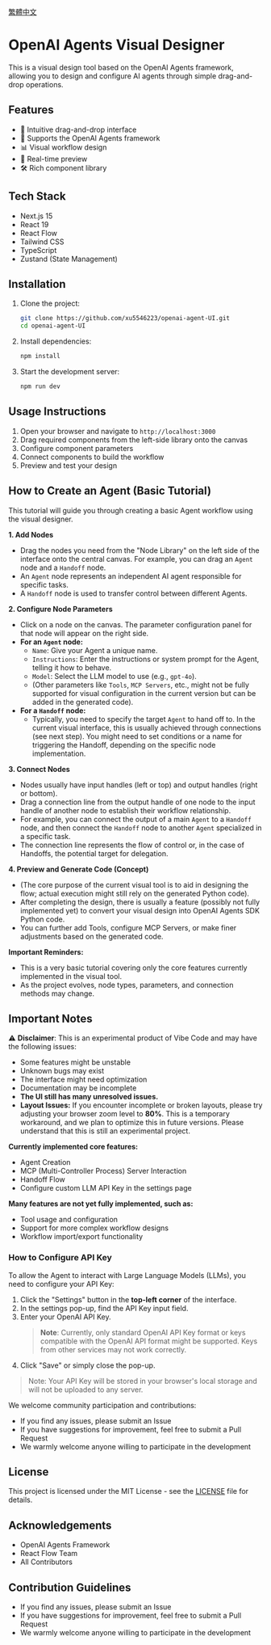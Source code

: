 [繁體中文](./README.md)

# OpenAI Agents Visual Designer

This is a visual design tool based on the OpenAI Agents framework, allowing you to design and configure AI agents through simple drag-and-drop operations.

## Features

- 🎨 Intuitive drag-and-drop interface
- 🔄 Supports the OpenAI Agents framework
- 📊 Visual workflow design
- 🎯 Real-time preview
- 🛠️ Rich component library

## Tech Stack

- Next.js 15
- React 19
- React Flow
- Tailwind CSS
- TypeScript
- Zustand (State Management)

## Installation

1.  Clone the project:
    ```bash
    git clone https://github.com/xu5546223/openai-agent-UI.git
    cd openai-agent-UI
    ```

2.  Install dependencies:
    ```bash
    npm install
    ```

3.  Start the development server:
    ```bash
    npm run dev
    ```

## Usage Instructions

1.  Open your browser and navigate to `http://localhost:3000`
2.  Drag required components from the left-side library onto the canvas
3.  Configure component parameters
4.  Connect components to build the workflow
5.  Preview and test your design

## How to Create an Agent (Basic Tutorial)

This tutorial will guide you through creating a basic Agent workflow using the visual designer.

**1. Add Nodes**

   - Drag the nodes you need from the "Node Library" on the left side of the interface onto the central canvas. For example, you can drag an `Agent` node and a `Handoff` node.
   - An `Agent` node represents an independent AI agent responsible for specific tasks.
   - A `Handoff` node is used to transfer control between different Agents.

**2. Configure Node Parameters**

   - Click on a node on the canvas. The parameter configuration panel for that node will appear on the right side.
   - **For an `Agent` node:**
     - `Name`: Give your Agent a unique name.
     - `Instructions`: Enter the instructions or system prompt for the Agent, telling it how to behave.
     - `Model`: Select the LLM model to use (e.g., `gpt-4o`).
     - (Other parameters like `Tools`, `MCP Servers`, etc., might not be fully supported for visual configuration in the current version but can be added in the generated code).
   - **For a `Handoff` node:**
     - Typically, you need to specify the target `Agent` to hand off to. In the current visual interface, this is usually achieved through connections (see next step). You might need to set conditions or a name for triggering the Handoff, depending on the specific node implementation.

**3. Connect Nodes**

   - Nodes usually have input handles (left or top) and output handles (right or bottom).
   - Drag a connection line from the output handle of one node to the input handle of another node to establish their workflow relationship.
   - For example, you can connect the output of a main `Agent` to a `Handoff` node, and then connect the `Handoff` node to another `Agent` specialized in a specific task.
   - The connection line represents the flow of control or, in the case of Handoffs, the potential target for delegation.

**4. Preview and Generate Code (Concept)**

   - (The core purpose of the current visual tool is to aid in designing the flow; actual execution might still rely on the generated Python code).
   - After completing the design, there is usually a feature (possibly not fully implemented yet) to convert your visual design into OpenAI Agents SDK Python code.
   - You can further add Tools, configure MCP Servers, or make finer adjustments based on the generated code.

**Important Reminders:**

   - This is a very basic tutorial covering only the core features currently implemented in the visual tool.
   - As the project evolves, node types, parameters, and connection methods may change.
   

## Important Notes

⚠️ **Disclaimer**: This is an experimental product of Vibe Code and may have the following issues:

- Some features might be unstable
- Unknown bugs may exist
- The interface might need optimization
- Documentation may be incomplete
- **The UI still has many unresolved issues.**
- **Layout Issues:** If you encounter incomplete or broken layouts, please try adjusting your browser zoom level to **80%**. This is a temporary workaround, and we plan to optimize this in future versions. Please understand that this is still an experimental project.

**Currently implemented core features:**

- Agent Creation
- MCP (Multi-Controller Process) Server Interaction
- Handoff Flow
- Configure custom LLM API Key in the settings page

**Many features are not yet fully implemented, such as:**

- Tool usage and configuration
- Support for more complex workflow designs
- Workflow import/export functionality

### How to Configure API Key

To allow the Agent to interact with Large Language Models (LLMs), you need to configure your API Key:

1.  Click the "Settings" button in the **top-left corner** of the interface.
2.  In the settings pop-up, find the API Key input field.
3.  Enter your OpenAI API Key.
    > **Note**: Currently, only standard OpenAI API Key format  or keys compatible with the OpenAI API format might be supported. Keys from other services may not work correctly.
4.  Click "Save" or simply close the pop-up.

> Note: Your API Key will be stored in your browser's local storage and will not be uploaded to any server.

We welcome community participation and contributions:

- If you find any issues, please submit an Issue
- If you have suggestions for improvement, feel free to submit a Pull Request
- We warmly welcome anyone willing to participate in the development

## License

This project is licensed under the MIT License - see the [LICENSE](LICENSE) file for details.

## Acknowledgements

- OpenAI Agents Framework
- React Flow Team
- All Contributors 

## Contribution Guidelines

- If you find any issues, please submit an Issue
- If you have suggestions for improvement, feel free to submit a Pull Request
- We warmly welcome anyone willing to participate in the development 